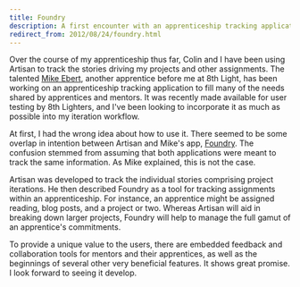 ```yaml
---
title: Foundry
description: A first encounter with an apprenticeship tracking application
redirect_from: 2012/08/24/foundry.html
---
```

Over the course of my apprenticeship thus far, Colin and I have been using Artisan to track the stories driving my projects and other assignments. The talented [Mike Ebert](http://mikeebert.tumblr.com/), another apprentice before me at 8th Light, has been working on an apprenticeship tracking application to fill many of the needs shared by apprentices and mentors. It was recently made available for user testing by 8th Lighters, and I've been looking to incorporate it as much as possible into my iteration workflow.

At first, I had the wrong idea about how to use it. There seemed to be some overlap in intention between Artisan and Mike's app, [Foundry](http://foundryapp.herokuapp.com/). The confusion stemmed from assuming that both applications were meant to track the same information. As Mike explained, this is not the case. 

Artisan was developed to track the individual stories comprising project iterations. He then described Foundry as a tool for tracking assignments within an apprenticeship. For instance, an apprentice might be assigned reading, blog posts, and a project or two. Whereas Artisan will aid in breaking down larger projects, Foundry will help to manage the full gamut of an apprentice's commitments.

To provide a unique value to the users, there are embedded feedback and collaboration tools for mentors and their apprentices, as well as the beginnings of several other very beneficial features. It shows great promise. I look forward to seeing it develop.
